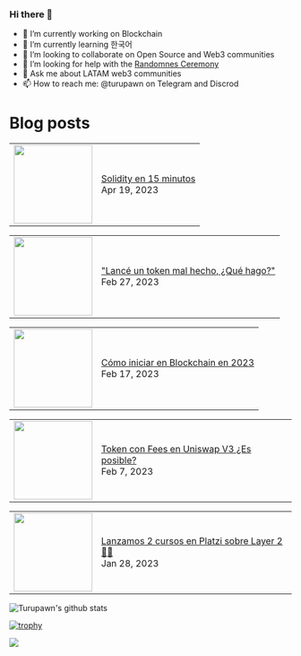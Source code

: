 ### Hi there 👋

- 🔭 I’m currently working on Blockchain
- 🌱 I’m currently learning 한국어
- 👯 I’m looking to collaborate on Open Source and Web3 communities
- 🤔 I’m looking for help with the [Randomnes Ceremony](https://github.com/Turupawn/RandomnessCeremony)
- 💬 Ask me about LATAM web3 communities
- 📫 How to reach me: @turupawn on Telegram and Discrod

# Blog posts

<!-- BLOG-POST-LIST:START --><table><tr><td><a href="https://www.youtube.com/watch?v=SAQ5Cvt_ePg"><img width="140px" src="https://i.ytimg.com/vi/SAQ5Cvt_ePg/mqdefault.jpg"></a></td>
<td><a href="https://www.youtube.com/watch?v=SAQ5Cvt_ePg">Solidity en 15 minutos</a><br/>Apr 19, 2023</td></tr></table>
<table><tr><td><a href="https://www.youtube.com/watch?v=j4Uvc6heHks"><img width="140px" src="https://i.ytimg.com/vi/j4Uvc6heHks/mqdefault.jpg"></a></td>
<td><a href="https://www.youtube.com/watch?v=j4Uvc6heHks">&quot;Lancé un token mal hecho, ¿Qué hago?&quot;</a><br/>Feb 27, 2023</td></tr></table>
<table><tr><td><a href="https://www.youtube.com/watch?v=TMC-QCUSh0Q"><img width="140px" src="https://i.ytimg.com/vi/TMC-QCUSh0Q/mqdefault.jpg"></a></td>
<td><a href="https://www.youtube.com/watch?v=TMC-QCUSh0Q">Cómo iniciar en Blockchain en 2023</a><br/>Feb 17, 2023</td></tr></table>
<table><tr><td><a href="https://www.youtube.com/watch?v=XaHmTjNoVJs"><img width="140px" src="https://i.ytimg.com/vi/XaHmTjNoVJs/mqdefault.jpg"></a></td>
<td><a href="https://www.youtube.com/watch?v=XaHmTjNoVJs">Token con Fees en Uniswap V3 ¿Es posible?</a><br/>Feb 7, 2023</td></tr></table>
<table><tr><td><a href="https://www.youtube.com/watch?v=zmGKkFvENDM"><img width="140px" src="https://i.ytimg.com/vi/zmGKkFvENDM/mqdefault.jpg"></a></td>
<td><a href="https://www.youtube.com/watch?v=zmGKkFvENDM">Lanzamos 2 cursos en Platzi sobre Layer 2 🚀🚀</a><br/>Jan 28, 2023</td></tr></table>
<!-- BLOG-POST-LIST:END -->

<!-- YOUTUBE:START -->
<!-- YOUTUBE:END -->

![Turupawn's github stats](https://github-readme-stats.vercel.app/api?username=turupawn&show_icons=true)

[![trophy](https://github-profile-trophy.vercel.app/?username=Turupawn&theme=onedark)](https://github.com/ryo-ma/github-profile-trophy)

<a href="https://github.com/anuraghazra/github-readme-stats">
  <!-- Change the `github-readme-stats.anuraghazra1.vercel.app` to `github-readme-stats.vercel.app`  -->
  <img align="center" src="https://github-readme-stats.anuraghazra1.vercel.app/api/top-langs/?username=Turupawn&layout=compact&theme=radical" />
</a>

<!--
**Turupawn/Turupawn** is a ✨ _special_ ✨ repository because its `README.md` (this file) appears on your GitHub profile.

Here are some ideas to get you started:

- 🔭 I’m currently working on ...
- 🌱 I’m currently learning ...
- 👯 I’m looking to collaborate on ...
- 🤔 I’m looking for help with ...
- 💬 Ask me about ...
- 📫 How to reach me: ...
- 😄 Pronouns: ...
- ⚡ Fun fact: ...
-->

